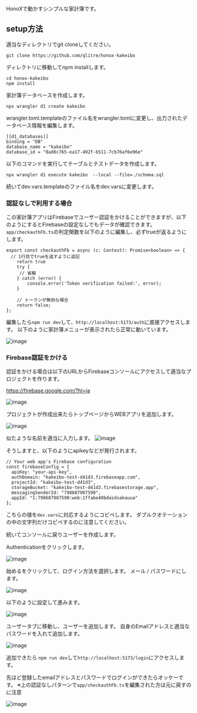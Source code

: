 HonoXで動かすシンプルな家計簿です。

## setup方法

適当なディレクトリでgit cloneしてください。

```
git clone https://github.com/qlitre/honox-kakeibo
```

ディレクトリに移動してnpm installします。

```
cd honox-kakeibo
npm install
```

家計簿データベースを作成します。
```
npx wrangler d1 create kakeibo
```

wrangler.toml.templateのファイル名をwrangler.tomlに変更し、出力されたデータベース情報を編集します。

```
[[d1_databases]]
binding = "DB"
database_name = "kakeibo"
database_id = "8ad8c765-ea17-492f-b511-7cb76af6e96e"
```

以下のコマンドを実行してテーブルとテストデータを作成します。
```
npx wrangler d1 execute kakeibo  --local --file=./schema.sql
```

続いてdev.vars.templateのファイル名をdev.varsに変更します。

### 認証なしで利用する場合
この家計簿アプリはFirebaseでユーザー認証をかけることができますが、以下のようにするとFirebaseの設定なしでもデータが確認できます。
`app/checkauthFb.ts`の判定関数を以下のように編集し、必ずtrueが返るようにします。

```
export const checkauthFb = async (c: Context): Promise<boolean> => {
　// 1行目でtrueを返すように追記
    return true
    try {
　　　// 省略
    } catch (error) {
        console.error('Token verification failed:', error);
    }

    // トークンが無効な場合
    return false;
};
```

編集したら`npm run dev`して、`http://localhost:5173/auth`に直接アクセスします。
以下のように家計簿メニューが表示されたら正常に動いています。

![image](https://github.com/user-attachments/assets/747e022e-6279-4dc2-9171-d5c74d323763)

### Firebase認証をかける
認証をかける場合は以下のURLからFirebaseコンソールにアクセスして適当なプロジェクトを作ります。

https://firebase.google.com/?hl=ja

![image](https://github.com/user-attachments/assets/9ff1a805-2f1f-4636-b3c1-d2e6951dfbbe)

プロジェクトが作成出来たらトップページからWEBアプリを追加します。

![image](https://github.com/user-attachments/assets/d2cab38a-9197-49a5-90b7-ece37b0eebec)

似たような名前を適当に入力します。
![image](https://github.com/user-attachments/assets/1ad02b66-ac0f-48a5-a0cf-16f2e5af223e)

そうしますと、以下のようにapikeyなどが発行されます。

```
// Your web app's Firebase configuration
const firebaseConfig = {
  apiKey: "your-api-key",
  authDomain: "kakeibo-test-d41d3.firebaseapp.com",
  projectId: "kakeibo-test-d41d3",
  storageBucket: "kakeibo-test-d41d3.firebasestorage.app",
  messagingSenderId: "798687987590",
  appId: "1:798687987590:web:1ffabe40bdasdsakauua"
};
```

こちらの値を`dev.vars`に対応するようにコピペします。
ダブルクオテーションの中の文字列だけコピペするのに注意してください。

続いてコンソールに戻りユーザーを作成します。

Authenticationをクリックします。

![image](https://github.com/user-attachments/assets/a062054f-49d9-4343-8ff0-d64a13c837dc)

始めるをクリックして、ログイン方法を選択します。
メール / パスワードにします。

![image](https://github.com/user-attachments/assets/76730f57-1d07-4264-918b-1d2bfceb9efc)

以下のように設定して進みます。

![image](https://github.com/user-attachments/assets/28b86c0f-ffeb-4fc2-8750-0cc42a5649b0)

ユーザータブに移動し、ユーザーを追加します。
自身のEmailアドレスと適当なパスワードを入れて追加します。

![image](https://github.com/user-attachments/assets/09cfeff0-48bc-44fd-b375-2957fa29f18a)

追加できたら `npm run dev`して`http://localhost:5173/login`にアクセスします。

先ほど登録したemailアドレスとパスワードでログインができたらオッケーです。
※上の認証なしパターンで`app/checkauthFb.ts`を編集された方は元に戻すのに注意

![image](https://github.com/user-attachments/assets/73b8d8a2-21e0-421d-a886-1be598123335)
